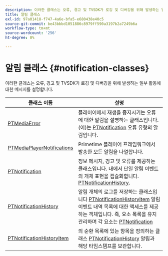 ```yaml
---
description: 이러한 클래스는 오류, 경고 및 TVSDK가 로깅 및 디버깅을 위해 발생하는 일부 활동에 대한 메시지를 설명합니다.
title: 알림 클래스
exl-id: 97a01418-f747-4a6e-bfa5-e680438e40c5
source-git-commit: be43bbbd1051886c8979ff590a3197b2a7249b6a
workflow-type: tm+mt
source-wordcount: '256'
ht-degree: 0%

---
```


# 알림 클래스 {#notification-classes}

이러한 클래스는 오류, 경고 및 TVSDK가 로깅 및 디버깅을 위해 발생하는 일부 활동에 대한 메시지를 설명합니다.

| **클래스 이름** | **설명** |
|---|---|
| [PTMediaError](https://help.adobe.com/en_US/primetime/api/psdk/appledoc/Classes/PTMediaError.html) | 플레이어에서 재생을 중지시키는 오류에 대한 알림을 설명하는 클래스입니다. (이)는 [PTNotification](https://help.adobe.com/en_US/primetime/api/psdk/appledoc/Classes/PTNotification.html) 오류 유형의 알림입니다. |
| [PTMediaPlayerNotifications](https://help.adobe.com/en_US/primetime/api/psdk/appledoc/Classes/PTMediaPlayerNotifications.html) | Primetime 플레이어 프레임워크에서 발송한 모든 알림을 나열합니다. |
| [PTNotification](https://help.adobe.com/en_US/primetime/api/psdk/appledoc/Classes/PTNotification.html) | 정보 메시지, 경고 및 오류를 제공하는 클래스입니다. 내에서 단일 알림 이벤트의 개체 표현을 캡슐화합니다. [PTNotificationHistory](https://help.adobe.com/en_US/primetime/api/psdk/appledoc/Classes/PTNotificationHistory.html). |
| [PTNotificationHistory](https://help.adobe.com/en_US/primetime/api/psdk/appledoc/Classes/PTNotificationHistory.html) | 알림 개체의 로그를 저장하는 클래스입니다 [PTNotificationHistoryItem](https://help.adobe.com/en_US/primetime/api/psdk/appledoc/Classes/PTNotificationHistoryItem.html) 알림 이벤트 내역 목록에 대한 액세스를 제공하는 객체입니다. 즉, 요소 목록을 유지 관리하며 각 요소는 [PTNotification](https://help.adobe.com/en_US/primetime/api/psdk/appledoc/Classes/PTNotification.html) |
| [PTNotificationHistoryItem](https://help.adobe.com/en_US/primetime/api/psdk/appledoc/Classes/PTNotificationHistoryItem.html) | 의 순환 목록에 있는 항목을 정의하는 클래스 [PTNotificationHistory](https://help.adobe.com/en_US/primetime/api/psdk/appledoc/Classes/PTNotificationHistory.html) 알림과 해당 타임스탬프를 보관합니다. |
